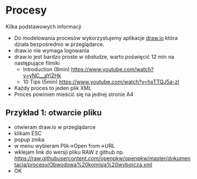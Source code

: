 # Procesy
Kilka podstawowych informacji
* Do modelowania procesów wykorzystujemy aplikacje [draw.io](http://draw.io) która działa bezpośrednio w przeglądarce. 
* draw.io nie wymaga logowania 
* draw.io jest bardzo proste w obsłudze, warto poświęcić 12 min na następujące filmiki 
  * Introduction (8min) https://www.youtube.com/watch?v=yNC__aYi2Hk
  * 10 Tips (5min) https://www.youtube.com/watch?v=hxTTQJ5a-zI
* Każdy proces to jeden plik XML 
* Proces powinien mieścić się na jednej stronie A4

## Przykład 1: otwarcie pliku 
* otwieram draw.io w przeglądarce
* klikam ESC 
* popup znika
* w menu wybieram Plik->Open from->URL 
* wklejam link do wersji pliku RAW z github np. https://raw.githubusercontent.com/openpkw/openpkw/master/dokumentacja/procesy/Obwodowa%20komisja%20wyborcza.xml
* OK 
